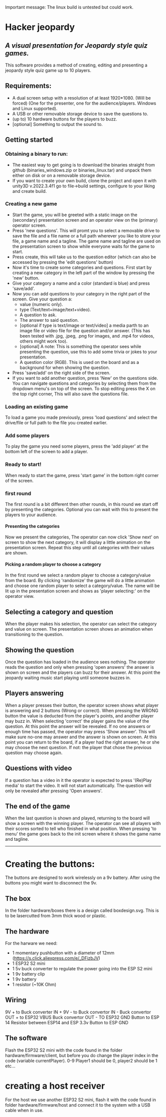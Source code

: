 Important message: The linux build is untested but could work.

# Hacker jeopardy
## _A visual presentation for Jeopardy style quiz games._

This software provides a method of creating, editing and presenting a jeopardy style quiz game up to 10 players.

## Requirements:
- A dual screen setup with a resolution of at least 1920*1080. (Will be forced) (One for the presenter, one for the audience/players. Windows and Linux supported).
- A USB or other removable storage device to save the questions to.
- (up to) 10 hardware buttons for the players to buzz.
- [optional] Something to output the sound to.

## Getting started
### Obtaining a binary to run:
- The easiest way to get going is to download the binaries straight from github (binaries_windows.zip or binaries_linux.tar) and unpack them either on disk or on a removable storage device.
- If you want to create your own build, clone the project and open it with unity3D v.2022.3.4f1 go to file->build settings, configure to your liking and create build.

### Creating a new game
- Start the game, you will be greeted with a static image on the (secondary) presentation screen and an operator view on the (primary) operator screen.
- Press 'new questions'. This will promt you to select a removable drive to save the file and a file name or a full path wherever you like to store your file, a game name and a tagline. The game name and tagline are used on the presentation screen to show while everyone waits for the game to start.
- Press create, this will take us to the question editor (which can also be accessed by pressing the 'edit questions' button)
- Now it's time to create some categories and questions. First start by creating a new category in the left part of the window by pressing the 'new' button.
- Give your category a name and a color (standard is blue) and press 'save/add'.
- Now you can add questions to your category in the right part of the screen. Give your question a: 
    - value (numeric only). 
    - type (Text/text+image/text+video).
    - A question to ask.
    - The answer to said question. 
    - [optional if type is text/image or text/video] a media parth to an image file or video file for the question and/or answer. (This has been tested with .jpg, .jpeg, .png for images, and .mp4 for videos, others might work too). 
    - [optional] A note: This is something the operator sees while presenting the question, use this to add some trivia or jokes to your presentation.
    - A question color (RGB). This is used on the board and as a background for when showing the question.
- Press 'save/add' on the right side of the screen.
- If you want to add another question, press 'New' on the questions side.
You can navigate questions and categories by selecting them from the dropdown menu's on top of the screen.
To stop editing press the X on the top right corner, This will also save the questions file.

### Loading an existing game

To load a game you made previously, press 'load questions' and select the drive/file or full path to the file you created earlier.

### Add some players

To play the game you need some players, press the 'add player' at the bottom left of the screen to add a player.

### Ready to start!

When ready to start the game, press 'start game' in the bottom right corner of the screen.

### first round

The first round is a bit different then other rounds, in this round we start off by presenting the categories. Optional you can wait with this to present the players to your audience.

#### Presenting the categories

Now we present the categories, The operator can now click 'Show next' on screen to show the next category, it will display a little animation on the presentation screen.
Repeat this step until all categories with their values are shown.

#### Picking a random player to choose a category

In the first round we select a random player to choose a category/value from the board. By clicking 'randomize' the game will do a little animation and choose one random player to select a category/value. The name will be lit up in the presentation screen and shows as 'player selecting:' on the operator view.

## Selecting a category and question

When the player makes his selection, the operator can select the category and value on screen. The presentation screen shows an animation when transitioning to the question.

## Showing the question

Once the question has loaded in the audience sees nothing. The operator reads the question and only when pressing 'open answers' the answer is shown on screen and the players can buzz for their answer. At this point the jeopardy waiting music start playing until someone buzzes in.

## Players answering

When a player presses their button, the operator screen shows what player is answering and 2 buttons (Wrong or correct). When pressing the WRONG button the value is deducted from the player's points, and another player may buzz in. When selecting 'correct' the player gains the value of the question. At this point the answer will be revealed. If no one answers or enough time has passed, the operator may press 'Show answer'. This will make sure no-one may answer and the answer is shown on screen.
At this point you can return to the board, if a player had the right answer, he or she may choose the next question. If not: the player that chose the previous question may choose again.

 ## Questions with video
 
 If a question has a video in it the operator is expected to press '(Re)Play media' to start the video. It will not start automatically. The question will only be revealed after pressing 'Open answers'.
 
 ## The end of the game
 
 When the last question is shown and played, returning to the board will show a screen with the winning player. The operator can see all players with their scores sorted to tell who finished in what position. When pressing 'to menu' the game goes back to the init screen where it shows the game name and tagline.
 
 ---
 
 # Creating the buttons:
 The buttons are designed to work wirelessly on a 9v battery. After using the buttons you might want to disconnect the 9v.
 
 ## The box
 In the folder hardware/boxes there is a design called boxdesign.svg. This is to be lasercutted from 3mm thick wood or plastic.
 ## The hardware
 For the harware we need:
 - 1 momentary pushbutton with a diameter of 12mm (https://s.click.aliexpress.com/e/_DFizbJV)
 - 1 ESP32 S2 mini
 - 1 5v buck converter to regulate the power going into the ESP S2 mini
 - 1 9v battery clip
 - 1 9v battery
 - 1 resistor (~10K Ohm) 
 
 ## Wiring
9V + to Buck converter IN +
9V - to Buck convertor IN -
Buck convertor OUT + to ESP32 VBUS
Buck convertor OUT - TO ESP32 GND
Button to ESP 14
Resistor between ESP14 and ESP 3.3v
Button to ESP GND

## The software
Flash the ESP32 S2 mini with the code found in the folder hardware/firmware/client, but before you do change the player index in the code (variable currentPlayer). 0-9 Player1 should be 0, player2 should be 1 etc... 

# creating a host receiver
For the host we use another ESP32 S2 mini, flash it with the code found in folder hardware/firmware/host and connect it to the system with a USB cable when in use.























